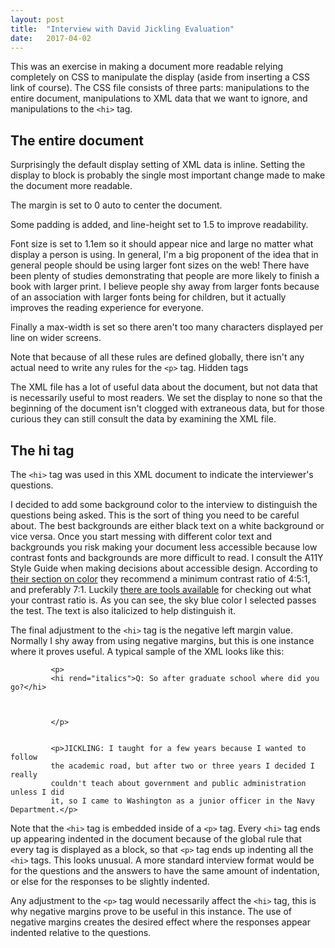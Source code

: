 ```yaml
---
layout: post
title:  "Interview with David Jickling Evaluation"
date:   2017-04-02
---
```


This was an exercise in making a document more readable relying completely on CSS to manipulate the display (aside from inserting a CSS link of course). The CSS file consists of three parts: manipulations to the entire document, manipulations to XML data that we want to ignore, and manipulations to the `<hi>` tag.

The entire document
-------------------

Surprisingly the default display setting of XML data is inline. Setting the display to block is probably the single most important change made to make the document more readable.

The margin is set to 0 auto to center the document.

Some padding is added, and line-height set to 1.5 to improve readability.

Font size is set to 1.1em so it should appear nice and large no matter what display a person is using. In general, I'm a big proponent of the idea that in general people should be using larger font sizes on the web! There have been plenty of studies demonstrating that people are more likely to finish a book with larger print. I believe people shy away from larger fonts because of an association with larger fonts being for children, but it actually improves the reading experience for everyone.

Finally a max-width is set so there aren't too many characters displayed per line on wider screens.

Note that because of all these rules are defined globally, there isn't any actual need to write any rules for the `<p>` tag.
Hidden tags

The XML file has a lot of useful data about the document, but not data that is necessarily useful to most readers. We set the display to none so that the beginning of the document isn't clogged with extraneous data, but for those curious they can still consult the data by examining the XML file.

The hi tag
----------

The `<hi>` tag was used in this XML document to indicate the interviewer's questions.

I decided to add some background color to the interview to distinguish the questions being asked. This is the sort of thing you need to be careful about. The best backgrounds are either black text on a white background or vice versa. Once you start messing with different color text and backgrounds you risk making your document less accessible because low contrast fonts and backgrounds are more difficult to read. I consult the A11Y Style Guide when making decisions about accessible design. According to [their section on color](http://a11y-style-guide.com/style-guide/section-general.html#kssref-general-colors) they recommend a minimum contrast ratio of 4:5:1, and preferably 7:1. Luckily [there are tools available](https://leaverou.github.io/contrast-ratio/) for checking out what your contrast ratio is. As you can see, the sky blue color I selected passes the test. The text is also italicized to help distinguish it.

The final adjustment to the `<hi>` tag is the negative left margin value. Normally I shy away from using negative margins, but this is one instance where it proves useful. A typical sample of the XML looks like this:


             <p>
             <hi rend="italics">Q: So after graduate school where did you go?</hi>



             </p>


             <p>JICKLING: I taught for a few years because I wanted to follow
             the academic road, but after two or three years I decided I really
             couldn't teach about government and public administration unless I did
             it, so I came to Washington as a junior officer in the Navy Department.</p>


Note that the `<hi>` tag is embedded inside of a `<p>` tag. Every `<hi>` tag ends up appearing indented in the document because of the global rule that every tag is displayed as a block, so that `<p>` tag ends up indenting all the `<hi>` tags. This looks unusual. A more standard interview format would be for the questions and the answers to have the same amount of indentation, or else for the responses to be slightly indented.

Any adjustment to the `<p>` tag would necessarily affect the `<hi>` tag, this is why negative margins prove to be useful in this instance. The use of negative margins creates the desired effect where the responses appear indented relative to the questions.
